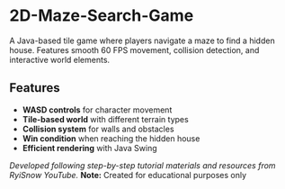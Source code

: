 # 2D-Maze-Search-Game

A Java-based tile game where players navigate a maze to find a hidden house. Features smooth 60 FPS movement, collision detection, and interactive world elements.

## Features
- **WASD controls** for character movement
- **Tile-based world** with different terrain types
- **Collision system** for walls and obstacles
- **Win condition** when reaching the hidden house
- **Efficient rendering** with Java Swing


*Developed following step-by-step tutorial materials and resources from RyiSnow YouTube.*
**Note:** Created for educational purposes only
